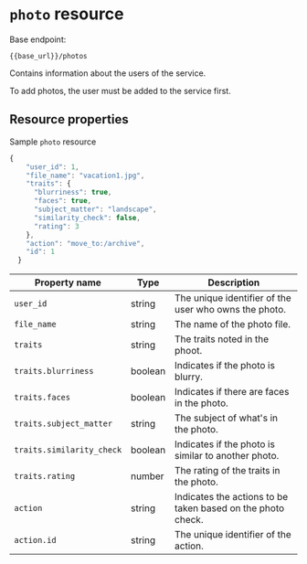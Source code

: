 
# `photo` resource

Base endpoint:

```shell
{{base_url}}/photos
```

Contains information about the users of the service.

To add photos, the user must be added to the service first.

## Resource properties

Sample `photo` resource

```js
{
    "user_id": 1,
    "file_name": "vacation1.jpg",
    "traits": {
      "blurriness": true,
      "faces": true,
      "subject_matter": "landscape",
      "similarity_check": false,
      "rating": 3
    },
    "action": "move_to:/archive",
    "id": 1
  }
```

| Property name | Type | Description |
| ------------- | ----------- | ----------- |
| `user_id` | string | The unique identifier of the user who owns the photo.  |
| `file_name` | string | The name of the photo file. |
| `traits` | string | The traits noted in the phoot. |
| `traits.blurriness` | boolean | Indicates if the photo is blurry. |
| `traits.faces` | boolean | Indicates if there are faces in the photo. |
| `traits.subject_matter` | string | The subject of what's in the photo. |
| `traits.similarity_check` | boolean | Indicates if the photo is similar to another photo. |
| `traits.rating` | number | The rating of the traits in the photo. |
| `action` | string | Indicates the actions to be taken based on the photo check. |
| `action.id` | string | The unique identifier of the action. |


<!-- ## Operations

The `user` resource supports these operations.

### READ (GET)

* [Get all users](users-get-all-users)
* [Get users by ID](users-get-user-by-id)

### CREATE (POST)

* [Create user](users-create-user)

### UPDATE (PUT)

* [Update user by ID](users-update-by-id)

### DELETE

* [Delete user by ID](users-delete-user-by-id) -->
